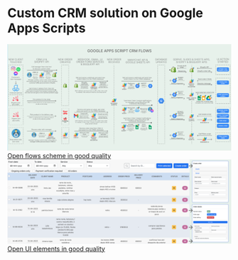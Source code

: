 # Custom CRM solution on Google Apps Scripts
<img src="./crm_flow.png"/>
<a href="https://raw.githubusercontent.com/steven-kollo/custom-crm-gs-js/main/crm_flow.png" style="margin-bottom: 10px;">Open flows scheme in good quality</a>
<img src="./crm_ui.png"/>
<a href="https://raw.githubusercontent.com/steven-kollo/custom-crm-gs-js/main/crm_ui.png">Open UI elements in good quality</a>
